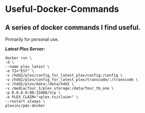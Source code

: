 # Useful-Docker-Commands
A series of docker commands I find useful. 
---
Primarily for personal use. 

***Latest Plex Server:***
```
docker run \
-d \
--name plex_latest \
-e TZ="EST" \
-v /hdd2/plex/config_for_latest_plex/config:/config \
-v /hdd2/plex/config_for_latest_plex/transcode/:/transcode \
-v /hdd2/plex/data:/data/hdd2 \
-v /media/four_1/plex_storage:/data/four_tb_one \
-p 0.0.0.0:80:32400/tcp \
-e PLEX_CLAIM="<plex.tv/claim>" \
--restart always \
plexinc/pms-docker
```
